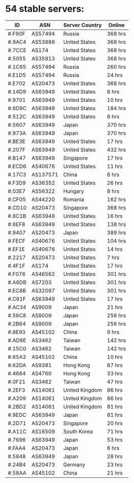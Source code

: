 # 54 stable servers:

| ID | ASN | Server Country | Online |
| ------ | ------ | ------ | ------ |
| #.F90F | AS57494 | Russia | 368 hrs |
| #.9AC4 | AS53889 | United States | 368 hrs |
| #.7CCE | AS174 | United States | 368 hrs |
| #.5055 | AS35913 | United States | 368 hrs |
| #.1C65 | AS57494 | Russia | 260 hrs |
| #.E1D5 | AS57494 | Russia | 24 hrs |
| #.E702 | AS20473 | United States | 368 hrs |
| #.14D9 | AS63949 | United States | 8 hrs |
| #.9701 | AS63949 | United States | 10 hrs |
| #.6D9C | AS63949 | United States | 184 hrs |
| #.512C | AS63949 | United States | 8 hrs |
| #.5607 | AS63949 | Japan | 370 hrs |
| #.973A | AS63949 | Japan | 370 hrs |
| #.BE3E | AS63949 | United States | 17 hrs |
| #.207F | AS63949 | United States | 432 hrs |
| #.B147 | AS63949 | Singapore | 17 hrs |
| #.ECD6 | AS40676 | United States | 11 hrs |
| #.17C3 | AS137571 | China | 6 hrs |
| #.F3D9 | AS36352 | United States | 26 hrs |
| #.03E7 | AS56322 | Hungary | 8 hrs |
| #.CF05 | AS44220 | Romania | 162 hrs |
| #.CD10 | AS20473 | Singapore | 368 hrs |
| #.8C1B | AS63949 | United States | 16 hrs |
| #.6EF8 | AS63949 | United States | 138 hrs |
| #.9407 | AS20473 | Japan | 389 hrs |
| #.FECF | AS40676 | United States | 104 hrs |
| #.EF1E | AS40676 | United States | 14 hrs |
| #.2217 | AS20473 | United States | 7 hrs |
| #.4F1F | AS174 | United States | 17 hrs |
| #.F076 | AS46562 | United States | 301 hrs |
| #.A6DB | AS7203 | United States | 301 hrs |
| #.EC8B | AS32097 | United States | 301 hrs |
| #.C61F | AS63949 | United States | 17 hrs |
| #.AC34 | AS9009 | Japan | 21 hrs |
| #.56C8 | AS9009 | Japan | 256 hrs |
| #.2B64 | AS9009 | Japan | 256 hrs |
| #.8E93 | AS45102 | China | 9 hrs |
| #.AD8E | AS3462 | Taiwan | 142 hrs |
| #.15C0 | AS3462 | Taiwan | 142 hrs |
| #.65A3 | AS45102 | China | 10 hrs |
| #.62DA | AS9381 | Hong Kong | 87 hrs |
| #.4664 | AS4760 | Hong Kong | 33 hrs |
| #.0F21 | AS3462 | Taiwan | 47 hrs |
| #.2EF3 | AS14061 | United Kingdom | 86 hrs |
| #.A209 | AS14061 | United Kingdom | 86 hrs |
| #.2BD2 | AS14061 | United Kingdom | 81 hrs |
| #.9EDC | AS63949 | Japan | 81 hrs |
| #.2D71 | AS20473 | Singapore | 20 hrs |
| #.A11C | AS16509 | South Korea | 71 hrs |
| #.7696 | AS63949 | Japan | 53 hrs |
| #.FAA4 | AS20473 | Japan | 6 hrs |
| #.5848 | AS63949 | Japan | 28 hrs |
| #.24B4 | AS20473 | Germany | 23 hrs |
| #.58AA | AS45102 | China | 21 hrs |

